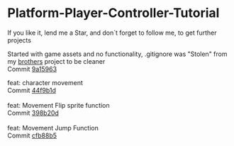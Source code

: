 # Platform-Player-Controller-Tutorial

If you like it, lend me a Star, and don´t forget to follow me, to get further projects 

Started with game assets and no functionality, .gitignore was "Stolen" from my <a href="https://github.com/edersonff/">
brothers</a>   project to be cleaner
<br/>
Commit <a href="https://github.com/joohnyfranzen/Platform-Player-Controller-Tutorial/commit/9a1596370af34ae4b0eb3f2c06418d8860d11369#diff-9986952fb28e996ae75c1304a1edbf102ae16ebf5d6cbbff795e714f293a0a3a">
9a15963</a>  

feat: character movement
<br/>
Commit <a href="https://github.com/joohnyfranzen/Platform-Player-Controller-Tutorial/commit/44f9b1d2ae1dbf3165ff62297a5c8aeaa5b9f774">
44f9b1d</a>  
<br/>
feat: Movement Flip sprite function 
<br/>
Commit <a href="https://github.com/joohnyfranzen/Platform-Player-Controller-Tutorial/commit/398b20d2671c053470036c217e089d321d61c742">
398b20d</a>  
<br/>
feat: Movement Jump Function 
<br/>
Commit <a href="https://github.com/joohnyfranzen/Platform-Player-Controller-Tutorial/commit/cfb88b5f36bac68e1632406c8e4eace4d84cdeba">
cfb88b5</a>  
<br/>
  

